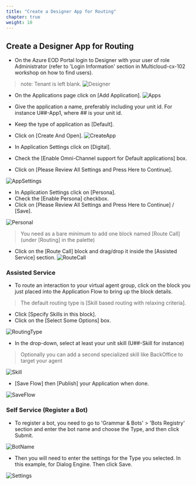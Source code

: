 ```yaml
---
title: "Create a Designer App for Routing"
chapter: true
weight: 10
---
```


## Create a Designer App for Routing

- On the Azure EOD Portal login to Designer with your user of role Administrator (refer to 'Login Information' section in Multicloud-cx-102 workshop on how to find users). 
>note: Tenant is left blank.
![Designer](/images/file_1622754045059_azureDesignerTile.png)

- On the Applications page click on [Add Application].
![Apps](/images/eodDsgnrAddApp.png)

- Give the application a name, preferably including your unit id. For instance U##-App1, where ## is your unit id. 
- Keep the type of application as [Default].
- Click on [Create And Open].
![CreateApp](/images/eodDsgnrCreateApp.png)

- In Application Settings click on [Digital].
- Check the [Enable Omni-Channel support for Default applications] box.
- Click on [Please Review All Settings and Press Here to Continue]. 

![AppSettings](/images/eodDsgnrAppDigit(1).png)

- In Application Settings click on [Persona].
- Check the [Enable Persona] checkbox.
- Click on [Please Review All Settings and Press Here to Continue] / [Save]. 

![Personal](/images/eodDsgnrAppPersona.png)

>You need as a bare minimum to add one block named [Route Call] (under [Routing] in the palette)
- Click on the [Route Call] block and drag/drop it inside the [Assisted Service] section.
![RouteCall](/images/eodDsgnrRouteCall.png)

### Assisted Service

- To route an interaction to your virtual agent group, click on the block you just placed into the Application Flow to bring up the block details.

>The default routing type is [Skill based routing with relaxing criteria].
- Click [Specify Skills in this block]. 
- Click on the [Select Some Options] box.

![RoutingType](/images/eodDsgnrSelectRoute.png)

- In the drop-down, select at least your unit skill (U##-Skill for instance) 
>Optionally you can add a second specialized skill like BackOffice to target your <BO> agent

![Skill](/images/eodDsgnrDD.png)
  
  
- [Save Flow] then [Publish] your Application when done.  
  

![SaveFlow](/images/eodSaveFlowPub.png)
  
### Self Service (Register a Bot)
  
- To register a bot, you need to go to 'Grammar & Bots' > 'Bots Registry' section and enter the bot name and choose the Type, and then click Submit.
  
![BotName](/images/file_1623106618735_azureBotDefine.png)
  
- Then you will need to enter the settings for the Type you selected. In this example, for Dialog Engine. Then click Save.
  
![Settings](/images/file_1623106837724_azureBotSettings.png)
  
